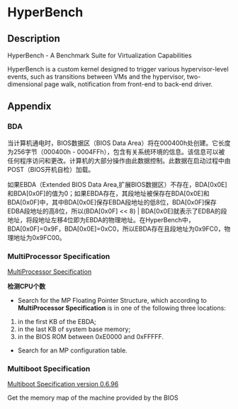 # HyperBench

## Description
HyperBench - A Benchmark Suite for Virtualization Capabilities

HyperBench is a custom kernel designed to trigger various hypervisor-level events, such as transitions between VMs and the hypervisor, two-dimensional page walk, notification from front-end to back-end driver.

## Appendix
### BDA
当计算机通电时，BIOS数据区（BIOS Data Area）将在000400h处创建。它长度为256字节（000400h - 0004FFh），包含有关系统环境的信息。该信息可以被任何程序访问和更改。计算机的大部分操作由此数据控制。此数据在启动过程中由POST（BIOS开机自检）加载。

如果EBDA（Extended BIOS Data Area,扩展BIOS数据区）不存在，BDA[0x0E]和BDA[0x0F]的值为0；如果EBDA存在，其段地址被保存在BDA[0x0E]和BDA[0x0F]中，其中BDA[0x0E]保存EBDA段地址的低8位，BDA[0x0F]保存EDBA段地址的高8位，所以(BDA[0x0F] << 8) | BDA[0x0E]就表示了EDBA的段地址，将段地址左移4位即为EBDA的物理地址。在HyperBench中，BDA[0x0F]=0x9F，BDA[0x0E]=0xC0，所以EBDA存在且段地址为0x9FC0，物理地址为0x9FC00。
### MultiProcessor Specification

[MultiProcessor Specification](https://en.wikipedia.org/wiki/MultiProcessor_Specification)

**检测CPU个数**
* Search for the MP Floating Pointer Structure, which according to **MultiProcessor Specification** is in one of the following three locations:
 1) in the first KB of the EBDA;
 2) in the last KB of system base memory;
 3) in the BIOS ROM between 0xE0000 and 0xFFFFF.
* Search for an MP configuration table.

### Multiboot Specification

[Multiboot Specification version 0.6.96](https://www.gnu.org/software/grub/manual/multiboot/multiboot.html)

Get the memory map of the machine provided by the BIOS


